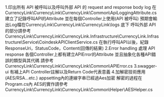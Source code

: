 1.印出所有 API 被呼叫以及呼叫外部 API 的 request and response body log 在CurrencyLink\CurrencyLink\CurrencyLink\Common\ApiLoggingAttribute.cs建立了記錄呼叫API的Attribute 並在每個Controller上使用(API 被呼叫) 預期會輸出Log檔在CurrencyLink\CurrencyLink\CurrencyLink\logs 底下 呼叫外部 API的部分請參考 CurrencyLink\CurrencyLink\CurrencyLink.Infrastructure\CurrencyLink.Infrastructure\Service\CoindeskAPIClientService.cs 在執行呼叫API以後，紀錄ResponseUri，StatusCode，Content(回傳的結果)
2.Error handling 處理 API response 各個Controller上都有建立APIError的Attribute 並且抽象化各種API錯誤的類型與其代碼 請參考CurrencyLink\CurrencyLink\CurrencyLink\Common\APIError.cs
3.swagger-ui 有補上API Controller註解以及Return Code代表意義
4.加解密技術應用 (AES/RSA…etc.) appsetting內的連線字串已經過Aes加密 解密的過程在Program.cs內 AES的實作請參考CurrencyLink\CurrencyLink\CurrencyLink\Common\Helper\AESHelper.cs
